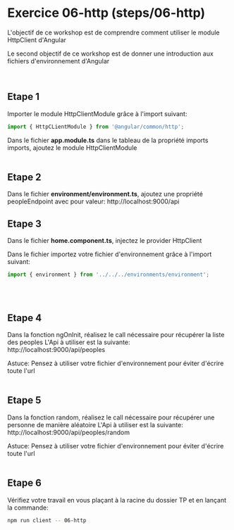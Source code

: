 # Exercice 06-http (steps/06-http)

L'objectif de ce workshop est de comprendre comment utiliser le module HttpClient d'Angular

Le second objectif de ce workshop est de donner une introduction aux fichiers d'environnement d'Angular

<br>

## Etape 1

Importer le module HttpClientModule grâce à l'import suivant:

```javascript
import { HttpCLientModule } from '@angular/common/http';
```

Dans le fichier **app.module.ts** dans le tableau de la propriété imports imports, ajoutez le module HttpClientModule
<br><br>

## Etape 2 

Dans le fichier  **environment/environment.ts**, ajoutez une propriété peopleEndpoint avec pour valeur: http://localhost:9000/api


## Etape 3

Dans le fichier **home.component.ts**, injectez le provider HttpClient

Dans le fichier importez votre fichier d'environnement grâce à l'import suivant:

```javascript
import { environment } from '../../../environments/environment';
```

<br><br>

## Etape 4

Dans la fonction ngOnInit, réalisez le call nécessaire pour récupérer la liste des peoples
L'Api à utiliser est la suivante: http://localhost:9000/api/peoples

Astuce: Pensez à utiliser votre fichier d'environnement pour éviter d'écrire toute l'url
<br><br>

## Etape 5

Dans la fonction random, réalisez le call nécessaire pour récupérer une personne de manière aléatoire
L'Api à utiliser est la suivante: http://localhost:9000/api/peoples/random

Astuce: Pensez à utiliser votre fichier d'environnement pour éviter d'écrire toute l'url
<br><br>

## Etape 6

Vérifiez votre travail en vous plaçant à la racine du dossier TP et en lançant la commande:

```bash
npm run client -- 06-http
```
